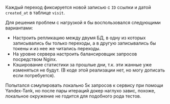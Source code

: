 Каждый переход фиксируется новой записью с `ID` ссылки и датой `created_at` в таблице `visit`. 

Для решения проблем с нагрузкой я бы воспользовался следующими вариантами:
- Настроить репликацию между двумя БД, в одну из которых записывались бы только переходы, а в другую записывались бы токены и из нее же читались переходы.
- На уровне сервера настроить балансировщик запросов посредством Nginx.
- Кэширование статистики за прошлые дни, т.к. эти жанные уже изменяться не будут. (В коде этой реализации нет, но могу дописать если потребуется). 

Попытался сэмулировать локально 5к запросов к сервису при помощи Yandex-Tank, но после пары итераций докер наглухо завис, похоже, локальное окружение не годится для подобного рода тестов.